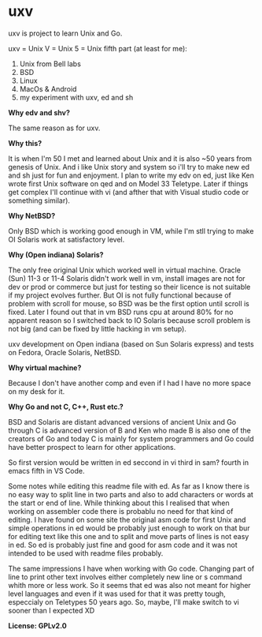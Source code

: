 # uxv

uxv is project to learn Unix and Go.

uxv = Unix V = Unix 5 = Unix fifth part (at least for me):

1. Unix from Bell labs
2. BSD
3. Linux
4. MacOs & Android
5. my experiment with uxv, ed and sh

**Why edv and shv?**

The same reason as for uxv.

**Why this?**

It is when I'm 50 I met and learned about Unix and it is also ~50 years from genesis of Unix.
And i like Unix story and system so i'll try to make new ed and sh just for fun and enjoyment.
I plan to write my edv on ed, just like Ken wrote first Unix software on qed and on Model 33 Teletype.
Later if things get complex I'll continue with vi (and afther that with Visual studio code or something similar).

**Why NetBSD?**

Only BSD which is working good enough in VM, while I'm stll trying to make OI Solaris work at satisfactory level.

**Why (Open indiana) Solaris?**

The only free original Unix which worked well in virtual machine.
Oracle (Sun) 11-3 or 11-4 Solaris didn't work well in vm, install images are not for dev or prod or commerce
but just for testing so their licence is not suitable if my project evolves further.
But OI is not fully functional because of problem with scroll for mouse, so BSD was be the first option until scroll is fixed.
Later I found out that in vm BSD runs cpu at around 80% for no apparent reason so I switched back to IO Solaris because
scroll problem is not big (and can be fixed by little hacking in vm setup).

uxv development on Open indiana (based on Sun Solaris express) and tests on Fedora, Oracle Solaris, NetBSD.

**Why virtual machine?**

Because I don't have another comp and even if I had I have no more space on my desk for it.

**Why Go and not C, C++, Rust etc.?**

BSD and Solaris are distant advanced versions of ancient Unix and
Go through C is advanced version of B and
Ken who made B is also one of the creators of Go and
today C is mainly for system programmers and Go could have better prospect to learn
for other applications.

So first version would be written in ed
seccond in vi
third in sam?
fourth in emacs
fifth in VS Code.

Some notes while editing this readme file with ed. As far as I know there is no easy way to split line in two parts
and also to add characters or words at the start or end of line. While thinking about this I realised that when
working on assembler code there is probablu no need for that kind of editing. I have found on some site the original
asm code for first Unix and simple operations in ed would be probably just enough to work on that bur for editing
text like this one and to split and move parts of lines is not easy in ed. So ed is probably just fine and good for
asm code and it was not intended to be used with readme files probably.

The same impressions I have when working with Go code. Changing part of line to print other text involves either completely
new line or s command whith more or less work. So it seems that ed was also not meant for higher level languages and even
if it was used for that it was pretty tough, especcialy on Teletypes 50 years ago. So, maybe, I'll make switch to vi sooner
than I expected XD

**License: GPLv2.0**

